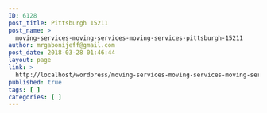 ```yaml
---
ID: 6128
post_title: Pittsburgh 15211
post_name: >
  moving-services-moving-services-moving-services-pittsburgh-15211
author: mrgabonijeff@gmail.com
post_date: 2018-03-28 01:46:44
layout: page
link: >
  http://localhost/wordpress/moving-services-moving-services-moving-services-pittsburgh-15211/
published: true
tags: [ ]
categories: [ ]
---
```

